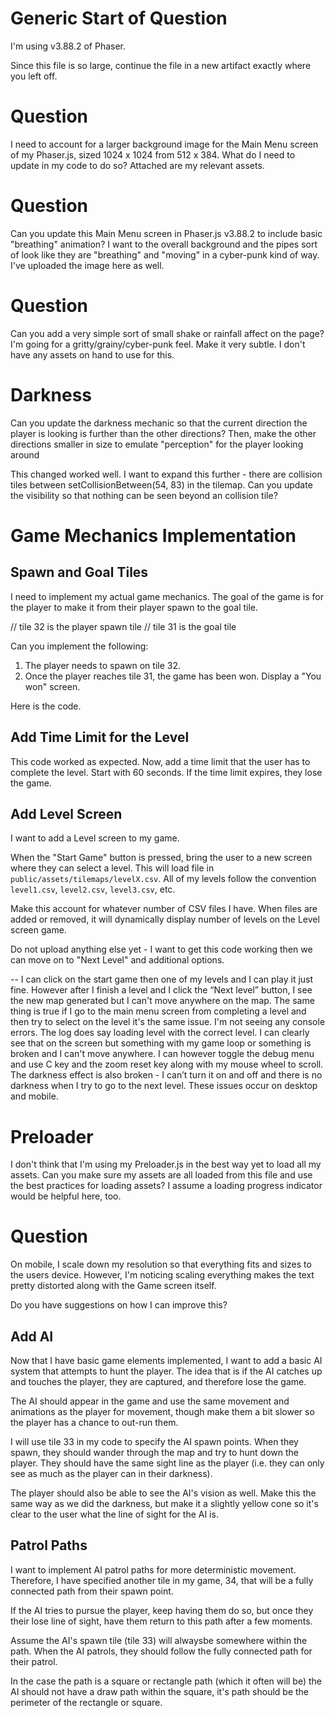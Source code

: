 # Generic Start of Question
I'm using v3.88.2 of Phaser. 

Since this file is so large, continue the file in a new artifact exactly where you left off. 

<prompt>

# Question
I need to account for a larger background image for the Main Menu screen of my Phaser.js, sized 1024 x 1024 from 512 x 384. What do I need to update in my code to do so? Attached are my relevant assets.

# Question
Can you update this Main Menu screen in Phaser.js v3.88.2 to include basic "breathing" animation? I want to the overall background and the pipes sort of look like they are "breathing" and "moving" in a cyber-punk kind of way. I've uploaded the image here as well.  

# Question
Can you add a very simple sort of small shake or rainfall affect on the page? I'm going for a gritty/grainy/cyber-punk feel. Make it very subtle. I don't have any assets on hand to use for this.

# Darkness
Can you update the darkness mechanic so that the current direction the player is looking is further than the other directions? Then, make the other directions smaller in size to emulate "perception" for the player looking around

This changed worked well. I want to expand this further - there are collision tiles between setCollisionBetween(54, 83) in the tilemap. Can you update the visibility so that nothing can be seen beyond an collision tile?

# Game Mechanics Implementation
## Spawn and Goal Tiles
I need to implement my actual game mechanics. The goal of the game is for the player to make it from their player spawn to the goal tile. 

// tile 32 is the player spawn tile
// tile 31 is the goal tile

Can you implement the following:
1. The player needs to spawn on tile 32.
2. Once the player reaches tile 31, the game has been won. Display a "You won" screen. 

Here is the code. 

## Add Time Limit for the Level
This code worked as expected. Now, add a time limit that the user has to complete the level. Start with 60 seconds. If the time limit expires, they lose the game. 

## Add Level Screen
I want to add a Level screen to my game. 

When the "Start Game" button is pressed, bring the user to a new screen where they can select a level. This will load file in `public/assets/tilemaps/levelX.csv`. All of my levels follow the convention `level1.csv`, `level2.csv`, `level3.csv`, etc. 

Make this account for whatever number of CSV files I have. When files are added or removed, it will dynamically display number of levels on the Level screen game. 

Do not upload anything else yet - I want to get this code working then we can move on to "Next Level" and additional options. 

-- 
I can click on the start game then one of my levels and I can play it just fine. However after I finish a level and I click the “Next level” button, I see the new map generated but I can't move anywhere on the map. The same thing is true if I go to the main menu screen from completing a level and then try to select on the level it's the same issue. I'm not seeing any console errors. The log does say loading level with the correct level. I can clearly see that on the screen but something with my game loop or something is broken and I can't move anywhere. I can however toggle the debug menu and use C key and the zoom reset key along with my mouse wheel to scroll. The darkness effect is also broken - I can’t turn it on and off and there is no darkness when I try to go to the next level. These issues occur on desktop and mobile.

# Preloader
I don't think that I'm using my Preloader.js in the best way yet to load all my assets. Can you make sure my assets are all loaded from this file and use the best practices for loading assets? I assume a loading progress indicator would be helpful here, too.

# Question
On mobile, I scale down my resolution so that everything fits and sizes to the users device. However, I'm noticing scaling everything makes the text pretty distorted along with the Game screen itself.

Do you have suggestions on how I can improve this?

## Add AI
Now that I have basic game elements implemented, I want to add a basic AI system that attempts to hunt the player. The idea that is if the AI catches up and touches the player, they are captured, and therefore lose the game.

The AI should appear in the game and use the same movement and animations as the player for movement, though make them a bit slower so the player has a chance to out-run them. 

I will use tile 33 in my code to specify the AI spawn points. When they spawn, they should wander through the map and try to hunt down the player. They should have the same sight line as the player (i.e. they can only see as much as the player can in their darkness).

The player should also be able to see the AI's vision as well. Make this the same way as we did the darkness, but make it a slightly yellow cone so it's clear to the user what the line of sight for the AI is. 

## Patrol Paths
I want to implement AI patrol paths for more deterministic movement. Therefore, I have specified another tile in my game, 34, that will be a fully connected path from their spawn point.

If the AI tries to pursue the player, keep having them do so, but once they their lose line of sight, have them return to this path after a few moments. 

Assume the AI's spawn tile (tile 33) will alwaysbe somewhere within the path. When the AI patrols, they should follow the fully connected path for their patrol.

In the case the path is a square or rectangle path (which it often will be) the AI should not have a draw path within the square, it's path should be the perimeter of the rectangle or square. 